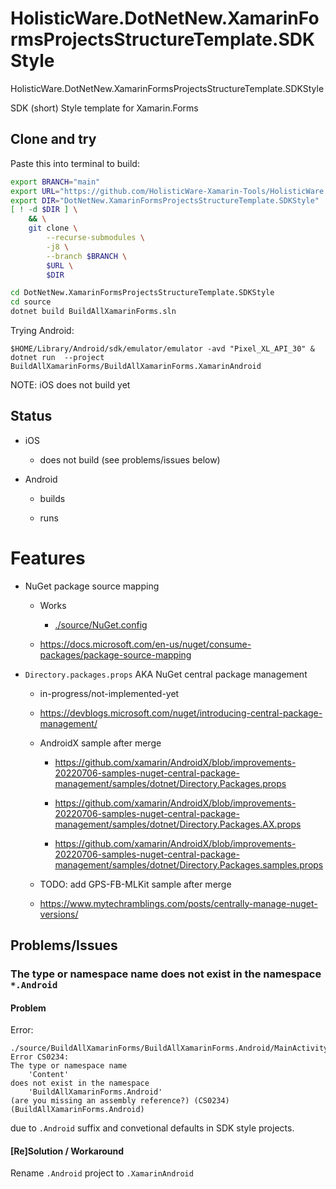 # HolisticWare.DotNetNew.XamarinFormsProjectsStructureTemplate.SDKStyle

HolisticWare.DotNetNew.XamarinFormsProjectsStructureTemplate.SDKStyle

SDK (short) Style template for Xamarin.Forms

## Clone and try

Paste this into terminal to build:

```bash
export BRANCH="main"
export URL="https://github.com/HolisticWare-Xamarin-Tools/HolisticWare.DotNetNew.XamarinFormsProjectsStructureTemplate.SDKStyle.git"
export DIR="DotNetNew.XamarinFormsProjectsStructureTemplate.SDKStyle"
[ ! -d $DIR ] \
    && \
    git clone \
        --recurse-submodules \
        -j8 \
        --branch $BRANCH \
        $URL \
        $DIR

cd DotNetNew.XamarinFormsProjectsStructureTemplate.SDKStyle
cd source 
dotnet build BuildAllXamarinForms.sln
```

Trying Android:

```
$HOME/Library/Android/sdk/emulator/emulator -avd "Pixel_XL_API_30" &
dotnet run  --project BuildAllXamarinForms/BuildAllXamarinForms.XamarinAndroid
```

NOTE: iOS does not build yet

## Status

*   iOS 

    *   does not build (see problems/issues below)

*   Android 

    *   builds

    *   runs

# Features

*   NuGet package source mapping

    *   Works

        *   [./source/NuGet.config](./source/NuGet.config)

    *   https://docs.microsoft.com/en-us/nuget/consume-packages/package-source-mapping



*   `Directory.packages.props` AKA NuGet central package management

    *   in-progress/not-implemented-yet

    *   https://devblogs.microsoft.com/nuget/introducing-central-package-management/

    *   AndroidX sample after merge

        *   https://github.com/xamarin/AndroidX/blob/improvements-20220706-samples-nuget-central-package-management/samples/dotnet/Directory.Packages.props

        *   https://github.com/xamarin/AndroidX/blob/improvements-20220706-samples-nuget-central-package-management/samples/dotnet/Directory.Packages.AX.props

        *   https://github.com/xamarin/AndroidX/blob/improvements-20220706-samples-nuget-central-package-management/samples/dotnet/Directory.Packages.samples.props

    *   TODO: add GPS-FB-MLKit sample after merge

    *   https://www.mytechramblings.com/posts/centrally-manage-nuget-versions/

    
## Problems/Issues

### The type or namespace name does not exist in the namespace `*.Android`

#### Problem

Error:

```
./source/BuildAllXamarinForms/BuildAllXamarinForms.Android/MainActivity.cs(120,120): 
Error CS0234: 
The type or namespace name 
    'Content' 
does not exist in the namespace 
    'BuildAllXamarinForms.Android' 
(are you missing an assembly reference?) (CS0234) (BuildAllXamarinForms.Android)
```

due to `.Android` suffix and convetional defaults in SDK style projects.

#### [Re]Solution / Workaround

Rename `.Android` project to `.XamarinAndroid`